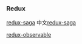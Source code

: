 ### Redux
[redux-saga](https://redux-saga.js.org/) 中文[redux-saga](http://leonshi.com/redux-saga-in-chinese/docs/api/index.html)

[redux-observable](https://redux-observable-cn.js.org/)

